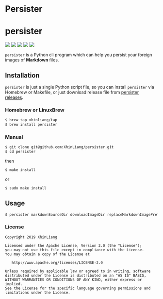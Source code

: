 # Persister

# persister
![](https://img.shields.io/crates/l/e.svg) ![](https://img.shields.io/pypi/pyversions/Scrapy.svg?style=flat) ![](https://img.shields.io/github/watchers/xhinliang/persister.svg?style=social) ![](https://img.shields.io/github/stars/xhinliang/persister.svg?style=social) ![](https://img.shields.io/github/forks/xhinliang/persister.svg?style=social)


`persister` is a Python cli program which can help you persist your foreign images of **Markdown** files.


## Installation

`persister` is just a single Python script file, so  you can install `persister` via Homebrew or Makefile, or just download release file from [persister releases](https://github.com/XhinLiang/persister/releases).

### Homebrew or LinuxBrew

```bash
$ brew tap xhinliang/tap
$ brew install persister
```

### Manual

```bash
$ git clone git@github.com:XhinLiang/persister.git
$ cd persister
```
then
```bash
$ make install
```
or
```bash
$ sudo make install
```

## Usage

```bash
$ persister markdownSourceDir downloadImageDir replaceMarkdownImagePrefix
```

### License

```
Copyright 2019 XhinLiang

Licensed under the Apache License, Version 2.0 (the "License");
you may not use this file except in compliance with the License.
You may obtain a copy of the License at

   http://www.apache.org/licenses/LICENSE-2.0

Unless required by applicable law or agreed to in writing, software
distributed under the License is distributed on an "AS IS" BASIS,
WITHOUT WARRANTIES OR CONDITIONS OF ANY KIND, either express or implied.
See the License for the specific language governing permissions and
limitations under the License.
```

